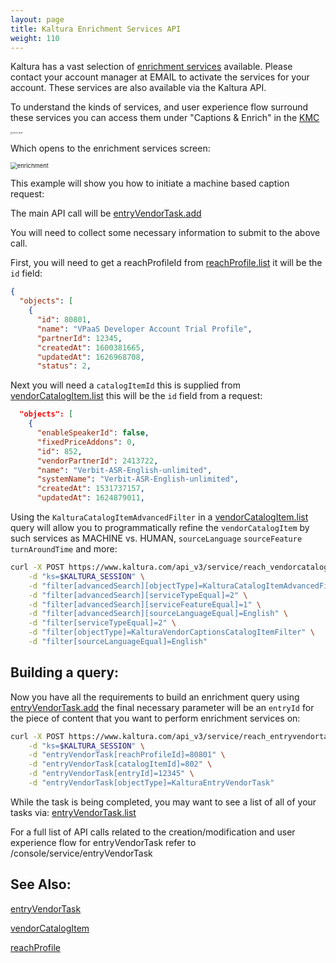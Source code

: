 ```yaml
---
layout: page
title: Kaltura Enrichment Services API
weight: 110
---
```


Kaltura has a vast selection of [enrichment services](https://corp.kaltura.com/video-content-management-system/reach-automatic-captioning/) available. Please contact your account manager at EMAIL to activate the services for your account. These services are also available via the Kaltura API.

To understand the kinds of services, and user experience flow surround these services you can access them under "Captions & Enrich" in the [KMC](https://kmc.kaltura.com/index.php/kmcng/login)

<img src="/assets/images/enrich_meta.png" alt="enrich_meta" style="zoom:20%;" />

Which opens to the enrichment services screen:

<img src="/assets/images/enrichment.png" alt="enrichment" style="zoom:67%;" />

This example will show you how to initiate a machine based caption request:

The main API call will be [entryVendorTask.add](/console/service/entryVendorTask/action/add) 

You will need to collect some necessary information to submit to the above call. 

First, you will need to get a reachProfileId from [reachProfile.list](/api-docs/service/reachProfile/action/list) it will be the `id` field:

```json
{
  "objects": [
    {
      "id": 80801,
      "name": "VPaaS Developer Account Trial Profile",
      "partnerId": 12345,
      "createdAt": 1600381665,
      "updatedAt": 1626968708,
      "status": 2,
```


Next you will need a `catalogItemId` this is supplied from [vendorCatalogItem.list](/console/service/vendorCatalogItem/action/list) this will be the `id` field from a request:

```json
  "objects": [
    {
      "enableSpeakerId": false,
      "fixedPriceAddons": 0,
      "id": 852,
      "vendorPartnerId": 2413722,
      "name": "Verbit-ASR-English-unlimited",
      "systemName": "Verbit-ASR-English-unlimited",
      "createdAt": 1531737157,
      "updatedAt": 1624879011,
```

Using the `KalturaCatalogItemAdvancedFilter` in a [vendorCatalogItem.list](/console/service/vendorCatalogItem/action/list) query will allow you to programmatically refine the `vendorCatalogItem` by such services as MACHINE vs. HUMAN, `sourceLanguage` `sourceFeature` `turnAroundTime` and more:

```bash
curl -X POST https://www.kaltura.com/api_v3/service/reach_vendorcatalogitem/action/list \
    -d "ks=$KALTURA_SESSION" \
    -d "filter[advancedSearch][objectType]=KalturaCatalogItemAdvancedFilter" \
    -d "filter[advancedSearch][serviceTypeEqual]=2" \
    -d "filter[advancedSearch][serviceFeatureEqual]=1" \
    -d "filter[advancedSearch][sourceLanguageEqual]=English" \
    -d "filter[serviceTypeEqual]=2" \
    -d "filter[objectType]=KalturaVendorCaptionsCatalogItemFilter" \
    -d "filter[sourceLanguageEqual]=English"
```


## Building a query:

Now you have all the requirements to build an enrichment query using [entryVendorTask.add](/console/service/entryVendorTask/action/add) the final necessary parameter will be an `entryId` for the piece of content that you want to perform enrichment services on:

```bash
curl -X POST https://www.kaltura.com/api_v3/service/reach_entryvendortask/action/add \
    -d "ks=$KALTURA_SESSION" \
    -d "entryVendorTask[reachProfileId]=80801" \
    -d "entryVendorTask[catalogItemId]=802" \
    -d "entryVendorTask[entryId]=12345" \
    -d "entryVendorTask[objectType]=KalturaEntryVendorTask"
```

While the task is being completed, you may want to see a list of all of your tasks via: [entryVendorTask.list](/console/service/entryVendorTask/action/list)

For a full list of API calls related to the creation/modification and user experience flow for entryVendorTask refer to 
/console/service/entryVendorTask

## See Also:

[entryVendorTask](/console/service/entryVendorTask)

[vendorCatalogItem](/api-docs/service/vendorCatalogItem)

[reachProfile](/api-docs/service/reachProfile)

